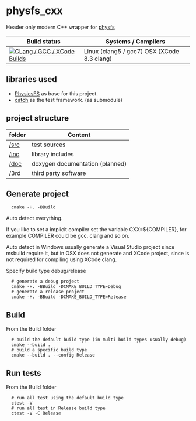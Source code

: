 # physfs_cxx
Header only modern C++ wrapper for [physfs](https://icculus.org/physfs/)

| Build status          | Systems / Compilers         |
| ------------- | ------------------------------------------ |
| [![CLang / GCC / XCode Builds](https://travis-ci.org/zie87/physfs_cxx.svg?branch=master)](https://travis-ci.org/zie87/physfs_cxx) | Linux (clang5  / gcc7) OSX (XCode 8.3 clang) |

## libraries used
- [PhysicsFS](https://icculus.org/physfs/) as base for this project.
- [catch](https://github.com/philsquared/Catch) as the test framework.  (as submodule)

##  project structure

| folder       | Content              |
| ------------ | -------------------- |
| [/src](/src) | test sources |
| [/inc](/inc) | library includes |
| [/doc](/doc) | doxygen documentation (planned) |
| [/3rd](/3rd) | third party software        |

## Generate project

```shell
  cmake -H. -BBuild
```

Auto detect everything.

If you like to set a implicit compiler set the variable CXX=${COMPILER}, for example COMPILER could be gcc, clang and so on.

Auto detect in Windows usually generate a Visual Studio project since msbuild require it, but in OSX does not generate and XCode project, since is not required for compiling using XCode clang.

Specify build type debug/release

```shell
  # generate a debug project
  cmake -H. -BBuild -DCMAKE_BUILD_TYPE=Debug
  # generate a release project
  cmake -H. -BBuild -DCMAKE_BUILD_TYPE=Release
```

## Build

From the Build folder

```shell
  # build the default build type (in multi build types usually debug)
  cmake --build .
  # build a specific build type
  cmake --build . --config Release
```
## Run tests

From the Build folder

```shell
  # run all test using the default build type
  ctest -V
  # run all test in Release build type
  ctest -V -C Release
```
